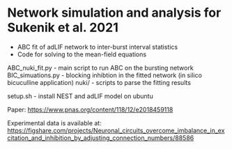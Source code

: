# Network simulation and analysis for Sukenik et al. 2021
- ABC fit of adLIF network to inter-burst interval statistics
- Code for solving to the mean-field equations

ABC_nuki_fit.py - main script to run ABC on the bursting network
BIC_simuations.py - blocking inhibtion in the fitted network (in silico
bicuculline application)
nuki/ - scripts to parse the fitting results

setup.sh - install NEST and adLIF model on ubuntu 

Paper: https://www.pnas.org/content/118/12/e2018459118

Experimental data is available at:
https://figshare.com/projects/Neuronal_circuits_overcome_imbalance_in_excitation_and_inhibition_by_adjusting_connection_numbers/88586





